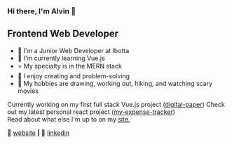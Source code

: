 ### Hi there, I'm Alvin 👋

## Frontend Web Developer

- 💼 I'm a Junior Web Developer at Ibotta
- 🧠 I'm currently learning Vue.js
- ⭐ My specialty is in the MERN stack
- 💜 I enjoy creating and problem-solving
- 🎨 My hobbies are drawing, working out, hiking, and watching scary movies


Currently working on my first full stack Vue.js project ([digital-paper](https://github.com/aroblesgalit/digital-paper))
Check out my latest personal react project ([my-expense-tracker](https://github.com/aroblesgalit/my-expense-tracker))  
Read about what else I'm up to on my [site.](https://www.alvingalit.com/posts)


🏡 [website][website] **|** 
👔 [linkedin][linkedin]

[website]: https://www.alvingalit.com/
[linkedin]: https://www.linkedin.com/in/aroblesgalit/
[demo]: https://aroblesgalit.github.io/css-hover-effects/
[demo2]: https://aroblesgalit.github.io/drawing-with-css/
